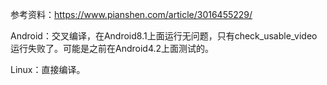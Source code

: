 参考资料：https://www.pianshen.com/article/3016455229/

Android：交叉编译，在Android8.1上面运行无问题，只有check_usable_video运行失败了。可能是之前在Android4.2上面测试的。

Linux：直接编译。



